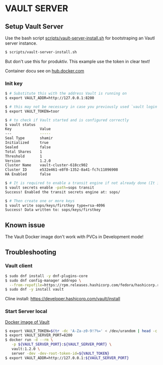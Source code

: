 VAULT SERVER
============

Setup Vault Server
------------------

Use the bash script [scripts/vault-server-install.sh](../scripts/vault-server-install.sh) for bootstraping an Vautl server instance.

```bash
$ scripts/vault-server-install.sh
```

But don't use this for produktiv. This example use the token in clear text!

Container docu see on [hub.docker.com](https://hub.docker.com/r/hashicorp/vault)

### Init key

```bash
$ # Substitute this with the address Vault is running on
$ export VAULT_ADDR=http://127.0.0.1:8200

$ # this may not be necessary in case you previously used `vault login` for production use
$ export VAULT_TOKEN=toor

$ # to check if Vault started and is configured correctly
$ vault status
Key             Value
---             -----
Seal Type       shamir
Initialized     true
Sealed          false
Total Shares    1
Threshold       1
Version         1.2.0
Cluster Name    vault-cluster-618cc902
Cluster ID      e532e461-e8f0-1352-8a41-fc7c11096908
HA Enabled      false

$ # It is required to enable a transit engine if not already done (It is suggested to create a transit engine specifically for SOPS, in which it is possible to have multiple keys with various permission levels)
$ vault secrets enable -path=sops transit
Success! Enabled the transit secrets engine at: sops/

$ # Then create one or more keys
$ vault write sops/keys/firstkey type=rsa-4096
Success! Data written to: sops/keys/firstkey
```

Known issue
-----------

The Vault Docker image don't work with PVCs in Development mode!

Troubleshooting
---------------

### Vault client

```bash
$ sudo dnf install -y dnf-plugins-core
$ sudo dnf config-manager addrepo \
  --from-repofile=https://rpm.releases.hashicorp.com/fedora/hashicorp.repo
$ sudo dnf -y install vault
```


Cline install: https://developer.hashicorp.com/vault/install

### Start Server local

[Docker image of Vault](https://hub.docker.com/_/vault)

```bash
$ export VAULT_TOKEN=$(tr -dc 'A-Za-z0-9!?%=' < /dev/urandom | head -c 16)
$ export VAULT_SERVER_PORT=8200
$ docker run -d --rm \
   -p ${VAULT_SERVER_PORT}:${VAULT_SERVER_PORT} \
   vault:1.2.0 \
   server -dev -dev-root-token-id=${VAULT_TOKEN}
$ export VAULT_ADDR=http://127.0.0.1:${VAULT_SERVER_PORT}
```

